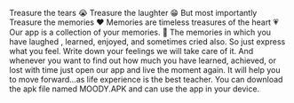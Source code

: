 Treasure the tears 😭
Treasure the laughter 😁
But most importantly 
Treasure the memories ❤
Memories are timeless treasures of the heart 💗
Our app is a collection of your memories. 💞
The memories in which you have laughed , learned, enjoyed, and sometimes cried also. 
So just express what you feel. Write down your feelings we will take care of it.
And whenever you want to find out how much you have learned, achieved, or lost with time just open our app and live the moment again.
It will help you to move forward…as life experience is the best teacher.
You can download the apk file named MOODY.APK and can use the app in your device. 
